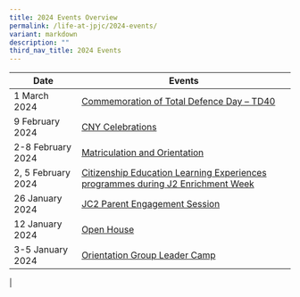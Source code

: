 ```yaml
---
title: 2024 Events Overview
permalink: /life-at-jpjc/2024-events/
variant: markdown
description: ""
third_nav_title: 2024 Events
---
```

| Date | Events | 
| -------- | -------- |
1 March 2024|[Commemoration of Total Defence Day – TD40](/life-at-jpjc/2024-events/td40/)
9 February 2024|[CNY Celebrations](/life-at-jpjc/2024-events/cny/)
2-8 February 2024|[Matriculation and Orientation ](/life-at-jpjc/2024-events/mo/)
2, 5 February 2024|[Citizenship Education Learning Experiences programmes during J2 Enrichment Week](/life-at-jpjc/2024-events/celearningexp/)
26 January 2024|[JC2 Parent Engagement Session ](/life-at-jpjc/2024-events/jc2-pes/)
12 January 2024|[Open House ](/life-at-jpjc/2024-events/open-house/)
3-5 January 2024|[Orientation Group Leader Camp ](/life-at-jpjc/2024-events/oglc/)
|